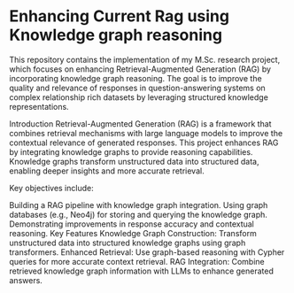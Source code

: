 # Enhancing Current Rag using Knowledge graph reasoning
This repository contains the implementation of my M.Sc. research project, which focuses on enhancing Retrieval-Augmented Generation (RAG) by incorporating knowledge graph reasoning. The goal is to improve the quality and relevance of responses in question-answering systems on complex relationship rich datasets by leveraging structured knowledge representations.


Introduction
Retrieval-Augmented Generation (RAG) is a framework that combines retrieval mechanisms with large language models to improve the contextual relevance of generated responses. This project enhances RAG by integrating knowledge graphs to provide reasoning capabilities. Knowledge graphs transform unstructured data into structured data, enabling deeper insights and more accurate retrieval.

Key objectives include:

Building a RAG pipeline with knowledge graph integration.
Using graph databases (e.g., Neo4j) for storing and querying the knowledge graph.
Demonstrating improvements in response accuracy and contextual reasoning.
Key Features
Knowledge Graph Construction: Transform unstructured data into structured knowledge graphs using graph transformers.
Enhanced Retrieval: Use graph-based reasoning with Cypher queries for more accurate context retrieval.
RAG Integration: Combine retrieved knowledge graph information with LLMs to enhance generated answers.

